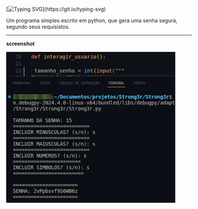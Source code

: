 [![Typing SVG](https://readme-typing-svg.demolab.com?font=Jersey+15&size=40&pause=1000&color=2CC200&random=false&width=435&lines=>>>+STRONG3R_)](https://git.io/typing-svg)

Um programa simples escrito em python, que gera uma senha segura, segundo seus requisistos.

---

**screenshot**

![sntronger/screenshot](stronger.png)
